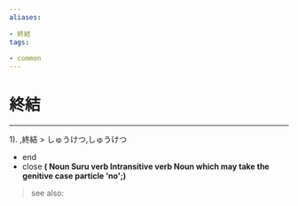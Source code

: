 ```yaml
---
aliases:
    
- 終結
tags:
    
- common
---
```


# 終結
---
1).
,終結 > しゅうけつ,しゅうけつ

- end
- close
**( Noun Suru verb Intransitive verb Noun which may take the genitive case particle 'no';)**
> see also: 
            